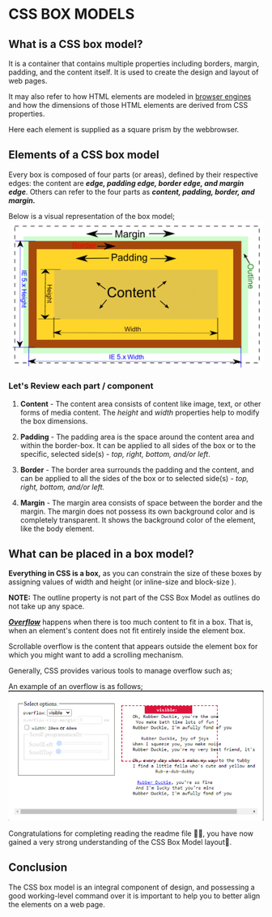 # CSS BOX MODELS

## What is a CSS box model?
It is a container that contains multiple properties including borders, margin, padding, and the content itself. It is used to create the design and layout of web pages.  

It may also refer to how HTML elements are modeled in [browser engines](https://en.wikipedia.org/wiki/Browser_engine) and how the dimensions of those HTML elements are derived from CSS properties. 

Here each element is supplied as a square prism by the webbrowser.  

## Elements of a CSS box model

Every box is composed of four parts (or areas), defined by their respective edges: the content are __*edge,  padding edge, border edge, and margin edge*__. Others can refer to the four parts as __*content, padding, border, and margin.*__

Below is a visual representation of the box model;  
![css box model](./assets/boxmodel.png)

### Let's Review each part / component

1. **Content** - The content area consists of content like image, text, or other forms of media content. The *height* and *width* properties help to modify the box dimensions. 

1. **Padding** - The padding area is the space around the content area and within the border-box. It can be applied to all sides of the box or to the specific, selected side(s) - *top, right, bottom, and/or left*.

1. **Border** - The border area surrounds the padding and the content, and can be applied to all the sides of the box or to selected side(s) - *top, right, bottom, and/or left.*

1. **Margin** - The margin area consists of space between the border and the margin. The margin does not possess its own background color and is completely transparent. It shows the background color of the element, like the body element.


## What can be placed in a box model?

**Everything in CSS is a box,** as you can constrain the size of these boxes by assigning values of width and height (or inline-size and block-size ).

**NOTE:** The outline property is not part of the CSS Box Model as outlines do not take up any space.


[__*Overflow*__](https://developer.mozilla.org/en-US/docs/Web/CSS/CSS_overflow) happens when there is too much content to fit in a box. That is, when an element's content does not fit entirely inside the element box. 

Scrollable overflow is the content that appears outside the element box for which you might want to add a scrolling mechanism.

Generally, CSS provides various tools to manage overflow such as;  

An example of an overflow is as follows;
![Image depicting an overflow of contents](./assets/overflow.png)

Congratulations for completing reading the readme file 👏🏽, you have now gained a very strong understanding of the CSS Box Model layout🎉.

## Conclusion

The CSS box model is an integral component of design, and possessing a good working-level command over it is important to help you to better align the elements on a web page.